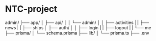 # NTC-project
admin/
├── app/
│   ├── api/
│   │   └── admin/
│   │      ├── activities 
|   |      ├── news
|   |      ├── ships 
│   ├── auth/
│   │      ├── login 
|   |      ├── logout
|   |      └── me 
├── prisma/
│   └── schema.prisma
├── lib/
│   └── prisma.ts
├── .env

